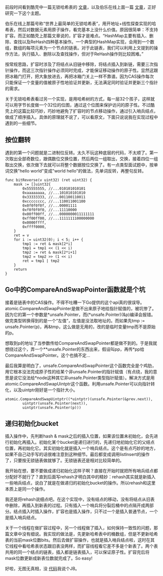 前段时间看到酷壳中一篇无锁哈希表的 [文章](http://coolshell.cn/articles/9703.html)，以及伯乐在线上面一篇 [文章](http://blog.jobbole.com/39186/)，正好研究一下这个主题。

伯乐在线上那篇号称“世界上最简单的无锁哈希表”，用开地址+线性探查实现的哈希表，然后对数据元素用原子操作，看完基本上没什么价值。原因很简单：不支持扩容。而正如酷壳上那篇文章说的，扩容才是难点。“HashMap主要有插入、删除、查找以及ReHash四种基本操作。一个典型的HashMap实现，会用到一个数组，数组的每项元素为一个节点的链表。对于此链表，我们可以利用上文提到的操作方法，执行插入、删除以及查找操作，但对于ReHash操作则比较困难。”

按常规思路，扩容时涉及了将结点从旧链中移除，将结点插入到新链，需要三次指针操作，而这三次指针操作必须同时完成，才能保证移动操作的原子性。显然这跟把冰箱门打开，把大象放进去，再把冰箱门关上一样不靠谱。因为CAS操作每次只能保证一个变量的值被原子性地验证并更新，无法满足同时验证并更新三个指针的需求。

关于无锁哈希表看过另一个实现，是用哈希树的方式，每一层32个孩子，这样就可以用字节长度做一个32位的位图，通过这个位图来保护访问的原子性。不过酷壳上的这篇比较巧妙，巧妙地避免了扩容时的节点移动操作，通过引入哨兵结点，做成了顺序插入。具体的原理就不说了，可以看原文，下面只说说我在实现过程中遇到的一些细节。

## 按位翻转

遇到的第一个问题就是二进制位反转。太久不玩这种底层的代码，不太顺了。第一次取出全部奇数位，跟偶数位交换位置，然后两位一组取出，交换，接着四位一组取出交换，依次做下去就可以将整个数据按位交换了。有一点类型面试题中，按单词交换"hello world"变成"world hello"的做法，先单词反转，再整句反转。

	func bitReverse(v uint32) (ret uint32) {
		mask := []uint32{
			0x55555555, //...010101010101
			0xaaaaaaaa, //...101010101010
			0x33333333, //...001100110011
			0xcccccccc, //...110011001100
			0x0f0f0f0f, //...00001111
			0xf0f0f0f0, //...11110000
			0x00ff00ff, //...0000000011111111
			0xff00ff00, //...1111111100000000
			0x0000ffff,
			0xffff0000,
		}
		ret = v
		for i := uint32(0); i < 5; i++ {
			tmp1 := ret & mask[2*i]
			tmp1 = tmp1 << (1 << i)
			tmp2 := ret & mask[2*i+1]
			tmp2 = tmp2 >> (1 << i)
			ret = tmp1 | tmp2
		}
		return
	}

## Go中的CompareAndSwapPointer函数就是个坑

接着是链表中的CAS操作。不得不吐糟一下Go提供的这个api真的很误导。atomic.CompareAndSwapPointer是做不出来原子地给指针赋值的，被坑惨了。因为它的第一个参数是*unsafe.Pointer，而(*unsafe.Pointer)(&p)编译会报错。做完类型转换得到的是一个“左值”，左值是没法取地址的。而如果先tmp := unsafe.Pointer(p)，再&tmp，这么做是无用的，改的是临时变量tmp而不是原始的p。

想取到p的地址了当参数传给CompareAndSwapPointer都是做不到的。于是我就想绕过这个，弄一个**unsafe.Pointer的东西出来，假设叫pp，再传*pp给CompareAndSwapPointer。这个也搞不定...

最后我算是明白了，unsafe.CompareAndSwapPointer这个函数完全是个鸡肋，用它根本没法完成原子性的给某个非unsafe.Pointer的指针赋值（有点绕，我的意思是说它没法给*node这种其它非unsafe.Pointer类型指针赋值）。解决方式是用atomic.CompareAndSwapUintptr这个函数。利用unsafe.Pointer可以向指针转化，以及uintptr刚好是一个指针大小。

	atomic.CompareAndSwapUintptr((*uintptr)(unsafe.Pointer(&prev.next)),
			uintptr(unsafe.Pointer(next)),
			uintptr(unsafe.Pointer(p)))

## 递归初始化bucket

插入操作中，先判断hash & mask之后的插入位置，如果该位置未初始化，会先进行初始化再插入。初始化某个bucket是递归进行的，先递归地初始化它的父结点位置，再初始化它。其实初始化就是插入一个哨兵结点。这个是有点巧妙的地方，如果不自己动手写的话很难注意到这种细节。最后都变成调用listInsert的操作了，只要按无锁链表做就够了。无锁链表还是相对比较简单的。

我开始在想，要不要做成递归初始化这样子啊？直接在开始时就把所有哨兵结点都分配好不就行了？直到后面写rehash才明白其中的精妙：rehash其实就是新插入一些哨兵结点，说白了就是在做递归的初始化bucket的操作。所以rehash和这里本质上是同一个操作。

我还是将rehash说细点吧。在这个实现中，没有结点的移动，没有将结点从旧表中删除，再插入到新表的过程。只有插入一个哨兵将分裂后桶中的点隔开成两部分。结点插入时插入操作，扩容也是插入操作，只不过一个是插入普通节点，一个是插入哨兵结点。

关于一个线程在做扩容过程中，另一个线程做了插入，如何保持一致性的问题，那篇文章中没有细说。我实现的做法是，先更新哈希表中的桶数组，但是不更新哈希表的当前mask位数bits。然后去做扩容操作，也就是插入哨兵结点啦，这时在其它线程中看哈希表状态跟旧表没两样，而扩容线程看它差不多是个新表了。两个表共用的同一个结点的链表，插入都是链表插入，可以保证原子性。扩容完后将mask位数更新成新表位数就完成了。So easy!

好啦，无图无真相，没 [代码](https://github.com/tiancaiamao/lockfreehash)我说个JB。

